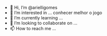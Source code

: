 - 👋 Hi, I’m @arielligomes
- 👀 I’m interested in ... conhecer melhor o jogo
- 🌱 I’m currently learning ...
- 💞️ I’m looking to collaborate on ...
- 📫 How to reach me ...

<!---
arielligomes/arielligomes is a ✨ special ✨ repository because its `README.md` (this file) appears on your GitHub profile.
You can click the Preview link to take a look at your changes.
--->
